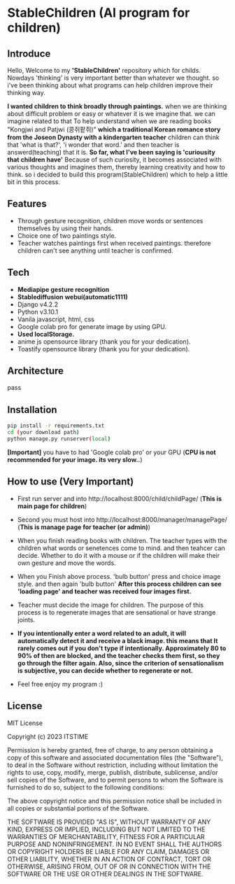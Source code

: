 # StableChildren (AI program for children)
## Introduce
Hello, Welcome to my **'StableChildren'** repository which for childs. Nowdays 'thinking' is very important better than whatever we thought. so i've been thinking about what programs can help children improve their thinking way.

**I wanted children to think broadly through paintings.** when we are thinking about difficult problem or easy or whatever it is we imagine that. we can imagine related to that To help understand when we are reading books "Kongjwi and Patjwi (콩쥐팥쥐)" **which a traditional Korean romance story from the Joseon Dynasty with a kindergarten teacher** children can think that 'what is that?', 'i wonder that word.' and then teacher is answerd(teaching) that it is. **So far, what I've been saying is 'curiousity that children have'** Because of such curiosity, it becomes associated with various thoughts and imagines them, thereby learning creativity and how to think. so i decided to build this program(StableChildren) which to help a little bit in this process.

## Features
- Through gesture recognition, children move words or sentences themselves by using their hands.
- Choice one of two paintings style.
- Teacher watches paintings first when received paintings. therefore children can't see anything until teacher is confirmed.

## Tech
- **Mediapipe gesture recognition**
- **Stablediffusion webui(automatic1111)**
- Django v4.2.2
- Python v3.10.1
- Vanila javascript, html, css
- Google colab pro for generate image by using GPU.
- **Used localStorage.**
- anime js opensource library (thank you for your dedication).
- Toastify opensource library (thank you for your dedication).

## Architecture
pass
## Installation
```sh
pip install -r requirements.txt
cd (your download path)
python manage.py runserver(local)
```
**[Important]** you have to had 'Google colab pro' or your GPU (**CPU is not recommended for your image. its very slow..**)

## How to use (Very Important)
- First run server and into http://localhost:8000/child/childPage/ (**This is main page for children**)

- Second you must host into http://localhost:8000/manager/managePage/ (**This is manage page for teacher (or admin)**)
- When you finish reading books with children. The teacher types with the children what words or senetences come to mind. and then teahcer can decide. Whether to do it with a mouse or if the children will make their own gesture and move the words.
- When you Finish above process. 'bulb button' press and choice image style. and then again 'bulb button' **After this process children can see 'loading page' and teacher was received four images first.**
- Teacher must decide the image for children. The purpose of this process is to regenerate images that are sensational or have strange joints.
- **If you intentionally enter a word related to an adult, it will automatically detect it and receive a black image. this means that It rarely comes out if you don't type if intentionally. Approximately 80 to 90% of then are blocked, and the teacher checks them first, so they go through the filter again. Also, since the criterion of sensationalism is subjective, you can decide whether to regenerate or not.**
- Feel free enjoy my program :)
## License
MIT License

Copyright (c) 2023 ITSTIME

Permission is hereby granted, free of charge, to any person obtaining a copy
of this software and associated documentation files (the "Software"), to deal
in the Software without restriction, including without limitation the rights
to use, copy, modify, merge, publish, distribute, sublicense, and/or sell
copies of the Software, and to permit persons to whom the Software is
furnished to do so, subject to the following conditions:

The above copyright notice and this permission notice shall be included in all
copies or substantial portions of the Software.

THE SOFTWARE IS PROVIDED "AS IS", WITHOUT WARRANTY OF ANY KIND, EXPRESS OR
IMPLIED, INCLUDING BUT NOT LIMITED TO THE WARRANTIES OF MERCHANTABILITY,
FITNESS FOR A PARTICULAR PURPOSE AND NONINFRINGEMENT. IN NO EVENT SHALL THE
AUTHORS OR COPYRIGHT HOLDERS BE LIABLE FOR ANY CLAIM, DAMAGES OR OTHER
LIABILITY, WHETHER IN AN ACTION OF CONTRACT, TORT OR OTHERWISE, ARISING FROM,
OUT OF OR IN CONNECTION WITH THE SOFTWARE OR THE USE OR OTHER DEALINGS IN THE
SOFTWARE.
